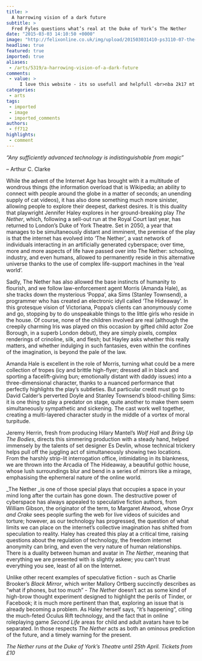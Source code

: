 ```yaml
---
title: >
  A harrowing vision of a dark future
subtitle: >
  Fred Fyles questions what’s real at the Duke of York’s The Nether
date: "2015-03-03 14:10:50 +0000"
image: "http://felixonline.co.uk/img/upload/201503031410-ps3110-07-the-nether---isabella-pappas,-stanley-townsend---1200px.jpg"
headline: true
featured: true
imported: true
aliases:
 - /arts/5319/a-harrowing-vision-of-a-dark-future
comments:
 - value: >
     I love this website - its so usefull and helpfull <br>nba 2k17 mt http://www.in2-travel.com/travel-blogs/nhl_17_coins_definate_yes_in_case_you_.html,We are a professional and reliable online shopping center providing a variety of hot selling products at reasonable prices and shipping them globally. As a global online store, likecheapjordans.com has developed long lasting ties with factories, distributors and warehouses throughout the wholesale community. Eliminating unnecessary costs and delivering the lowest possible prices to customers worldwide, our aim is to make every one of our customers can access to their favorite products with the lowest price. We understand every customers have different needs about the prices and the quality of the products, so the prices of our products are set are based on the different quality of our products. We are committed to making every customers are able to buy what they really need when they are in likecheapjordans.com, and enjoy shopping time. <br>cheap jordans online http://
categories:
 - arts
tags:
 - imported
 - image
 - imported_comments
authors:
 - ff712
highlights:
 - comment
---
```


_“Any sufficiently advanced technology is indistinguishable from magic”_

– Arthur C. Clarke

While the advent of the Internet Age has brought with it a multitude of wondrous things (the information overload that is Wikipedia; an ability to connect with people around the globe in a matter of seconds; an unending supply of cat videos), it has also done something much more sinister, allowing people to explore their deepest, darkest desires. It is this duality that playwright Jennifer Haley explores in her ground-breaking play _The Nether_, which, following a sell-out run at the Royal Court last year, has returned to London’s Duke of York Theatre. Set in 2050, a year that manages to be simultaneously distant and imminent, the premise of the play is that the internet has evolved into ‘The Nether’, a vast network of individuals interacting in an artificially generated cyberspace; over time, more and more aspects of life have passed over into The Nether: schooling, industry, and even humans, allowed to permanently reside in this alternative universe thanks to the use of complex life-support machines in the ‘real world’.

Sadly, The Nether has also allowed the base instincts of humanity to flourish, and we follow law-enforcement agent Morris (Amanda Hale), as she tracks down the mysterious ‘Poppa’, aka Sims (Stanley Townsend), a programmer who has created an electronic idyll called ‘The Hideaway’. In this grotesque vision of Victoriana, Poppa’s clients can anonymously come and go, stopping by to do unspeakable things to the little girls who reside in the house. Of course, none of the children involved are real (although the creepily charming Iris was played on this occasion by gifted child actor Zoe Borough, in a superb London debut), they are simply pixels, complex renderings of crinoline, silk, and flesh; but Hayley asks whether this really matters, and whether indulging in such fantasies, even within the confines of the imagination, is beyond the pale of the law.

Amanda Hale is excellent in the role of Morris, turning what could be a mere collection of tropes (icy and brittle high-flyer; dressed all in black and sporting a facelift-giving bun; emotionally distant with daddy issues) into a three-dimensional character, thanks to a nuanced performance that perfectly highlights the play’s subtleties. But particular credit must go to David Calder’s perverted Doyle and Stanley Townsend’s blood-chilling Sims: it is one thing to play a predator on stage, quite another to make them seem simultaneously sympathetic and sickening. The cast work well together, creating a multi-layered character study in the middle of a vortex of moral turpitude.

Jeremy Herrin, fresh from producing Hilary Mantel’s _Wolf Hall_ and _Bring Up The Bodies_, directs this simmering production with a steady hand, helped immensely by the talents of set designer Es Devlin, whose technical trickery helps pull off the juggling act of simultaneously showing two locations. From the harshly strip-lit interrogation office, intimidating in its blankness, we are thrown into the Arcadia of The Hideaway, a beautiful gothic house, whose lush surroundings blur and bend in a series of mirrors like a mirage, emphasising the ephemeral nature of the online world.

_The Nether _is one of those special plays that occupies a space in your mind long after the curtain has gone down. The destructive power of cyberspace has always appealed to speculative fiction authors, from William Gibson, the originator of the term, to Margaret Atwood, whose _Oryx and Crake_ sees people surfing the web for live videos of suicides and torture; however, as our technology has progressed, the question of what limits we can place on the internet’s collective imagination has shifted from speculation to reality. Haley has created this play at a critical time, raising questions about the regulation of technology, the freedom internet anonymity can bring, and even the very nature of human relationships. There is a duality between human and avatar in _The Nether_, meaning that everything we are presented with is slightly askew; you can’t trust everything you see, least of all on the Internet.

Unlike other recent examples of speculative fiction - such as Charlie Brooker’s _Black Mirror_, which writer Mallory Ortberg succinctly describes as “what if phones, but too much” - _The Nether_ doesn’t act as some kind of high-brow thought experiment designed to highlight the perils of Tinder, or Facebook; it is much more pertinent than that, exploring an issue that is already becoming a problem. As Haley herself says, “it’s happening”, citing the much-feted Oculus Rift technology, and the fact that in online roleplaying game _Second Life_ areas for child and adult avatars have to be separated. In those respects _The Nether_ acts as both an ominous prediction of the future, and a timely warning for the present.

_The Nether runs at the Duke of York’s Theatre until 25th April. Tickets from £10_
